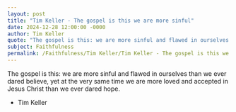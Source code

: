 ```yaml
---
layout: post
title: "Tim Keller - The gospel is this we are more sinful"
date: 2024-12-28 12:00:00 -0000
author: Tim Keller
quote: "The gospel is this: we are more sinful and flawed in ourselves than we ever dared believe, yet at the very same time we are more loved and accepted in Jesus Christ than we ever dared hope."
subject: Faithfulness
permalink: /Faithfulness/Tim Keller/Tim Keller - The gospel is this we are more sinful
---
```


The gospel is this: we are more sinful and flawed in ourselves than we ever dared believe, yet at the very same time we are more loved and accepted in Jesus Christ than we ever dared hope.

- Tim Keller
